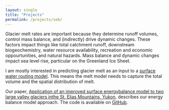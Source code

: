 ```yaml
---
layout: single
title: "Projects"
permalink: /projects/seb/
---
```


Glacier melt rates are important because they determine runoff volumes, control mass balance, and (indirectly) drive dynamic changes. These factors impact things like total catchment runoff, downstream biogeochemistry, water resource availability, recreation and economic oppourtunities, and natural hazards. Mass balance and dynamic changes impact sea level rise, particular on the Greenland Ice Sheet.

I am mostly interested in predicting glacier melt as an input to a [surface water routing model](/projects/sads/). This means the melt model needs to capture the total volume and the spatial distribution of melt.

Our paper, [Application of an improved surface energybalance model to two large valley glaciers inthe St. Elias Mountains, Yukon](https://doi.org/10.1017/jog.2020.106), describes our energy balance model approach. The code is available on [GitHub](https://github.com/timghill/seb/).
